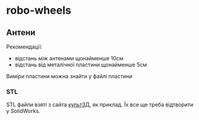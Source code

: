 # robo-wheels

## Антени
Рекомендації:
- відстань між антенами щонайменше 10см
- відстань від металічної пластини щонайменше 5см

Виміри пластини можна знайти у файлі пластини


### STL 
STL файли взяті з сайта [культ3Д](https://cults3d.com/en/3d-model/home/dual-wifi-antenna-desktop-mount), як приклад. Їх все ще треба відтворити у SolidWorks.

